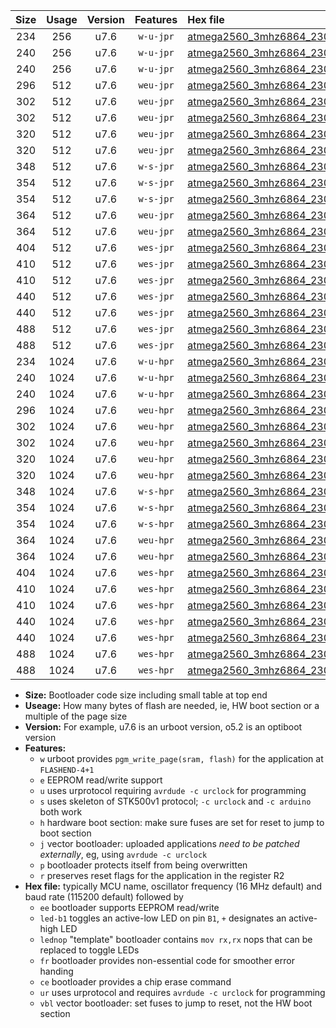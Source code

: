 |Size|Usage|Version|Features|Hex file|
|:-:|:-:|:-:|:-:|:--|
|234|256|u7.6|`w-u-jpr`|[atmega2560_3mhz6864_230400bps_ur_vbl.hex](https://raw.githubusercontent.com/stefanrueger/urboot/main//atmega2560_3mhz6864_230400bps_ur_vbl.hex)|
|240|256|u7.6|`w-u-jpr`|[atmega2560_3mhz6864_230400bps_led+b7_ur_vbl.hex](https://raw.githubusercontent.com/stefanrueger/urboot/main//atmega2560_3mhz6864_230400bps_led+b7_ur_vbl.hex)|
|240|256|u7.6|`w-u-jpr`|[atmega2560_3mhz6864_230400bps_lednop_ur_vbl.hex](https://raw.githubusercontent.com/stefanrueger/urboot/main//atmega2560_3mhz6864_230400bps_lednop_ur_vbl.hex)|
|296|512|u7.6|`weu-jpr`|[atmega2560_3mhz6864_230400bps_ee_ur_vbl.hex](https://raw.githubusercontent.com/stefanrueger/urboot/main//atmega2560_3mhz6864_230400bps_ee_ur_vbl.hex)|
|302|512|u7.6|`weu-jpr`|[atmega2560_3mhz6864_230400bps_ee_led+b7_ur_vbl.hex](https://raw.githubusercontent.com/stefanrueger/urboot/main//atmega2560_3mhz6864_230400bps_ee_led+b7_ur_vbl.hex)|
|302|512|u7.6|`weu-jpr`|[atmega2560_3mhz6864_230400bps_ee_lednop_ur_vbl.hex](https://raw.githubusercontent.com/stefanrueger/urboot/main//atmega2560_3mhz6864_230400bps_ee_lednop_ur_vbl.hex)|
|320|512|u7.6|`weu-jpr`|[atmega2560_3mhz6864_230400bps_ee_led+b7_fr_ur_vbl.hex](https://raw.githubusercontent.com/stefanrueger/urboot/main//atmega2560_3mhz6864_230400bps_ee_led+b7_fr_ur_vbl.hex)|
|320|512|u7.6|`weu-jpr`|[atmega2560_3mhz6864_230400bps_ee_lednop_fr_ur_vbl.hex](https://raw.githubusercontent.com/stefanrueger/urboot/main//atmega2560_3mhz6864_230400bps_ee_lednop_fr_ur_vbl.hex)|
|348|512|u7.6|`w-s-jpr`|[atmega2560_3mhz6864_230400bps_vbl.hex](https://raw.githubusercontent.com/stefanrueger/urboot/main//atmega2560_3mhz6864_230400bps_vbl.hex)|
|354|512|u7.6|`w-s-jpr`|[atmega2560_3mhz6864_230400bps_led+b7_vbl.hex](https://raw.githubusercontent.com/stefanrueger/urboot/main//atmega2560_3mhz6864_230400bps_led+b7_vbl.hex)|
|354|512|u7.6|`w-s-jpr`|[atmega2560_3mhz6864_230400bps_lednop_vbl.hex](https://raw.githubusercontent.com/stefanrueger/urboot/main//atmega2560_3mhz6864_230400bps_lednop_vbl.hex)|
|364|512|u7.6|`weu-jpr`|[atmega2560_3mhz6864_230400bps_ee_led+b7_fr_ce_ur_vbl.hex](https://raw.githubusercontent.com/stefanrueger/urboot/main//atmega2560_3mhz6864_230400bps_ee_led+b7_fr_ce_ur_vbl.hex)|
|364|512|u7.6|`weu-jpr`|[atmega2560_3mhz6864_230400bps_ee_lednop_fr_ce_ur_vbl.hex](https://raw.githubusercontent.com/stefanrueger/urboot/main//atmega2560_3mhz6864_230400bps_ee_lednop_fr_ce_ur_vbl.hex)|
|404|512|u7.6|`wes-jpr`|[atmega2560_3mhz6864_230400bps_ee_vbl.hex](https://raw.githubusercontent.com/stefanrueger/urboot/main//atmega2560_3mhz6864_230400bps_ee_vbl.hex)|
|410|512|u7.6|`wes-jpr`|[atmega2560_3mhz6864_230400bps_ee_led+b7_vbl.hex](https://raw.githubusercontent.com/stefanrueger/urboot/main//atmega2560_3mhz6864_230400bps_ee_led+b7_vbl.hex)|
|410|512|u7.6|`wes-jpr`|[atmega2560_3mhz6864_230400bps_ee_lednop_vbl.hex](https://raw.githubusercontent.com/stefanrueger/urboot/main//atmega2560_3mhz6864_230400bps_ee_lednop_vbl.hex)|
|440|512|u7.6|`wes-jpr`|[atmega2560_3mhz6864_230400bps_ee_led+b7_fr_vbl.hex](https://raw.githubusercontent.com/stefanrueger/urboot/main//atmega2560_3mhz6864_230400bps_ee_led+b7_fr_vbl.hex)|
|440|512|u7.6|`wes-jpr`|[atmega2560_3mhz6864_230400bps_ee_lednop_fr_vbl.hex](https://raw.githubusercontent.com/stefanrueger/urboot/main//atmega2560_3mhz6864_230400bps_ee_lednop_fr_vbl.hex)|
|488|512|u7.6|`wes-jpr`|[atmega2560_3mhz6864_230400bps_ee_led+b7_fr_ce_vbl.hex](https://raw.githubusercontent.com/stefanrueger/urboot/main//atmega2560_3mhz6864_230400bps_ee_led+b7_fr_ce_vbl.hex)|
|488|512|u7.6|`wes-jpr`|[atmega2560_3mhz6864_230400bps_ee_lednop_fr_ce_vbl.hex](https://raw.githubusercontent.com/stefanrueger/urboot/main//atmega2560_3mhz6864_230400bps_ee_lednop_fr_ce_vbl.hex)|
|234|1024|u7.6|`w-u-hpr`|[atmega2560_3mhz6864_230400bps_ur.hex](https://raw.githubusercontent.com/stefanrueger/urboot/main//atmega2560_3mhz6864_230400bps_ur.hex)|
|240|1024|u7.6|`w-u-hpr`|[atmega2560_3mhz6864_230400bps_led+b7_ur.hex](https://raw.githubusercontent.com/stefanrueger/urboot/main//atmega2560_3mhz6864_230400bps_led+b7_ur.hex)|
|240|1024|u7.6|`w-u-hpr`|[atmega2560_3mhz6864_230400bps_lednop_ur.hex](https://raw.githubusercontent.com/stefanrueger/urboot/main//atmega2560_3mhz6864_230400bps_lednop_ur.hex)|
|296|1024|u7.6|`weu-hpr`|[atmega2560_3mhz6864_230400bps_ee_ur.hex](https://raw.githubusercontent.com/stefanrueger/urboot/main//atmega2560_3mhz6864_230400bps_ee_ur.hex)|
|302|1024|u7.6|`weu-hpr`|[atmega2560_3mhz6864_230400bps_ee_led+b7_ur.hex](https://raw.githubusercontent.com/stefanrueger/urboot/main//atmega2560_3mhz6864_230400bps_ee_led+b7_ur.hex)|
|302|1024|u7.6|`weu-hpr`|[atmega2560_3mhz6864_230400bps_ee_lednop_ur.hex](https://raw.githubusercontent.com/stefanrueger/urboot/main//atmega2560_3mhz6864_230400bps_ee_lednop_ur.hex)|
|320|1024|u7.6|`weu-hpr`|[atmega2560_3mhz6864_230400bps_ee_led+b7_fr_ur.hex](https://raw.githubusercontent.com/stefanrueger/urboot/main//atmega2560_3mhz6864_230400bps_ee_led+b7_fr_ur.hex)|
|320|1024|u7.6|`weu-hpr`|[atmega2560_3mhz6864_230400bps_ee_lednop_fr_ur.hex](https://raw.githubusercontent.com/stefanrueger/urboot/main//atmega2560_3mhz6864_230400bps_ee_lednop_fr_ur.hex)|
|348|1024|u7.6|`w-s-hpr`|[atmega2560_3mhz6864_230400bps.hex](https://raw.githubusercontent.com/stefanrueger/urboot/main//atmega2560_3mhz6864_230400bps.hex)|
|354|1024|u7.6|`w-s-hpr`|[atmega2560_3mhz6864_230400bps_led+b7.hex](https://raw.githubusercontent.com/stefanrueger/urboot/main//atmega2560_3mhz6864_230400bps_led+b7.hex)|
|354|1024|u7.6|`w-s-hpr`|[atmega2560_3mhz6864_230400bps_lednop.hex](https://raw.githubusercontent.com/stefanrueger/urboot/main//atmega2560_3mhz6864_230400bps_lednop.hex)|
|364|1024|u7.6|`weu-hpr`|[atmega2560_3mhz6864_230400bps_ee_led+b7_fr_ce_ur.hex](https://raw.githubusercontent.com/stefanrueger/urboot/main//atmega2560_3mhz6864_230400bps_ee_led+b7_fr_ce_ur.hex)|
|364|1024|u7.6|`weu-hpr`|[atmega2560_3mhz6864_230400bps_ee_lednop_fr_ce_ur.hex](https://raw.githubusercontent.com/stefanrueger/urboot/main//atmega2560_3mhz6864_230400bps_ee_lednop_fr_ce_ur.hex)|
|404|1024|u7.6|`wes-hpr`|[atmega2560_3mhz6864_230400bps_ee.hex](https://raw.githubusercontent.com/stefanrueger/urboot/main//atmega2560_3mhz6864_230400bps_ee.hex)|
|410|1024|u7.6|`wes-hpr`|[atmega2560_3mhz6864_230400bps_ee_led+b7.hex](https://raw.githubusercontent.com/stefanrueger/urboot/main//atmega2560_3mhz6864_230400bps_ee_led+b7.hex)|
|410|1024|u7.6|`wes-hpr`|[atmega2560_3mhz6864_230400bps_ee_lednop.hex](https://raw.githubusercontent.com/stefanrueger/urboot/main//atmega2560_3mhz6864_230400bps_ee_lednop.hex)|
|440|1024|u7.6|`wes-hpr`|[atmega2560_3mhz6864_230400bps_ee_led+b7_fr.hex](https://raw.githubusercontent.com/stefanrueger/urboot/main//atmega2560_3mhz6864_230400bps_ee_led+b7_fr.hex)|
|440|1024|u7.6|`wes-hpr`|[atmega2560_3mhz6864_230400bps_ee_lednop_fr.hex](https://raw.githubusercontent.com/stefanrueger/urboot/main//atmega2560_3mhz6864_230400bps_ee_lednop_fr.hex)|
|488|1024|u7.6|`wes-hpr`|[atmega2560_3mhz6864_230400bps_ee_led+b7_fr_ce.hex](https://raw.githubusercontent.com/stefanrueger/urboot/main//atmega2560_3mhz6864_230400bps_ee_led+b7_fr_ce.hex)|
|488|1024|u7.6|`wes-hpr`|[atmega2560_3mhz6864_230400bps_ee_lednop_fr_ce.hex](https://raw.githubusercontent.com/stefanrueger/urboot/main//atmega2560_3mhz6864_230400bps_ee_lednop_fr_ce.hex)|

- **Size:** Bootloader code size including small table at top end
- **Useage:** How many bytes of flash are needed, ie, HW boot section or a multiple of the page size
- **Version:** For example, u7.6 is an urboot version, o5.2 is an optiboot version
- **Features:**
  + `w` urboot provides `pgm_write_page(sram, flash)` for the application at `FLASHEND-4+1`
  + `e` EEPROM read/write support
  + `u` uses urprotocol requiring `avrdude -c urclock` for programming
  + `s` uses skeleton of STK500v1 protocol; `-c urclock` and `-c arduino` both work
  + `h` hardware boot section: make sure fuses are set for reset to jump to boot section
  + `j` vector bootloader: uploaded applications *need to be patched externally*, eg, using `avrdude -c urclock`
  + `p` bootloader protects itself from being overwritten
  + `r` preserves reset flags for the application in the register R2
- **Hex file:** typically MCU name, oscillator frequency (16 MHz default) and baud rate (115200 default) followed by
  + `ee` bootloader supports EEPROM read/write
  + `led-b1` toggles an active-low LED on pin `B1`, `+` designates an active-high LED
  + `lednop` "template" bootloader contains `mov rx,rx` nops that can be replaced to toggle LEDs
  + `fr` bootloader provides non-essential code for smoother error handing
  + `ce` bootloader provides a chip erase command
  + `ur` uses urprotocol and requires `avrdude -c urclock` for programming
  + `vbl` vector bootloader: set fuses to jump to reset, not the HW boot section
